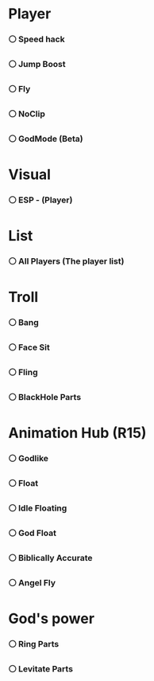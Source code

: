 # Player
### ⚪  Speed hack
### ⚪  Jump Boost
### ⚪  Fly
### ⚪  NoClip
### ⚪  GodMode (Beta)

# Visual
### ⚪  ESP - (Player)

# List
### ⚪  All Players (The player list)

# Troll
### ⚪  Bang
### ⚪  Face Sit
### ⚪  Fling
### ⚪  BlackHole Parts


# Animation Hub (R15)
### ⚪  Godlike
### ⚪  Float
### ⚪  Idle Floating
### ⚪  God Float
### ⚪  Biblically Accurate
### ⚪  Angel Fly

# God's power
### ⚪  Ring Parts
### ⚪  Levitate Parts
